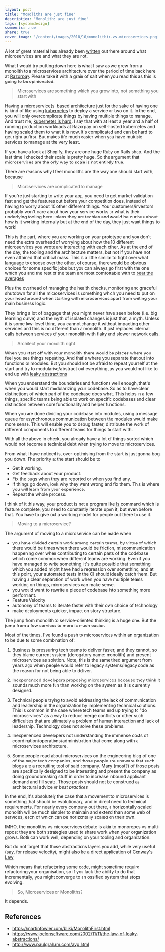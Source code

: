 ```yaml
---
layout: post
title: "Monoliths are just fine"
description: "Monoliths are just fine"
tags: [systemdesign]
comments: true
share: true
cover_image: '/content/images/2018/10/monolithic-vs-microservices.png'
---
```


A lot of great material has already been [written](https://martinfowler.com/articles/microservices.html) out there around what microservices are and what they are not.

What I would try putting down here is what I saw as we grew from a monolith to a microservices architecture over the period of time back here at [Razorpay](https://www.razorpay.com). Please take it with a grain of salt when you read this as this is going to be opinionated.

> Microservices are something which you grow into, not something you start with

Having a microservice(s) based architecture just for the sake of having one is kind of like using [kubernetes](https://kubernetes.io) to deploy a service or two on it. In the end, you will only overcomplicate things by having multiple things to manage. And trust me, [kubernetes is hard](https://codeengineered.com/blog/2017/kubernetes-is-hard/). I say that with at least a year and a half of running production workloads at Razorpay on self-hosted kubernetes and having scaled them to what it is now. It's complicated and can be hard to get right at first. But makes life much easier when you have multiple services to manage at the very least.

If you have a look at Shopify, they are one huge Ruby on Rails shop. And the last time I checked their scale is pretty huge. So the argument that microservices are the only way to scale is not entirely true.

There are reasons why I feel monoliths are the way one should start with, because

>  Microservices are complicated to manage

If you're just starting to write your app, you need to get market validation fast and get the features out before your competition does, instead of having to worry about 10 other different things. Your customers/investors probably won't care about how your service works or what is their underlying tooling here unless they are techies and would be curious about how is it working internally but at the end of the day, they just want things to work!

This is the part, where you are working on your prototype and you don't need the extra overhead of worrying about how the 10 different microservices you wrote are interacting with each other. As at the end of the day, the tooling and the architecture matters, but not if you have not even attained that critical mass. This is a little similar to fight over what language to choose over the other, of course, there would be obvious choices for some specific jobs but you can always go first with the one which you and the rest of the team are most comfortable with to [beat the averages](http://www.paulgraham.com/avg.html)

Plus the overhead of managing the health checks, monitoring and graceful shutdown for all the microservices is something which you need to put on your head around when starting with microservices apart from writing your main business logic.

They bring a lot of baggage that you might never have seen before (i.e. big learning curve) and the myth of isolated changes is just that, a myth. Unless it is some low-level thing, you cannot change it without impacting other services and this is no different than a monolith. It just replaces internal calls between services of your monolith with flaky and slower network calls.


> Architect your monolith right

When you start off with your monolith, there would be places where you feel you see things repeating. And that's where you separate that out into functions or modules. But you should not be afraid to repeat yourself at the start and try to modularise/abstract out everything, as you would not like to end up with [leaky abstractions](https://www.joelonsoftware.com/2002/11/11/the-law-of-leaky-abstractions/)

When you understand the boundaries and functions well enough, that's when you would start modularizing your codebase. So as to have clear distinctions of which part of the codebase does what. This helps in a few things, specific teams being able to work on specific codebases and clear distinction between core functionality and helper functions.

When you are done dividing your codebase into modules, using a message queue for asynchronous communication between the modules would make more sense. This will enable you to debug faster, distribute the work of different components to different teams for things to start with.

With all the above in check, you already have a lot of things sorted which would not become a technical debt when trying to move to microservices.

From what I have noticed is, over-optimising from the start is just gonna bog you down. The priority at the start should be to
- Get it working.
- Get feedback about your product.
- Fix the bugs when they are reported or when you find any.
- If things go down, look why they went wrong and fix them. This is where you will learn from your experience.
- Repeat the whole process.

I think of it this way, your product is not a program like [ls](http://man7.org/linux/man-pages/man1/ls.1.html) command which is feature complete, you need to constantly iterate upon it, but even before that. You have to give out a working model for people out there to use it.

> Moving to a microservice?

The argument of moving to a microservice can be made when
- you have divided certain work among certain teams, by virtue of which there would be times when there would be friction, miscommunication happening over when contributing to certain parts of the codebase which come common when different teams are working. Even if you have managed to write something, it's quite possible that something which you added might have had a regression over something, and at this point, your automated tests in the CI should ideally catch them. But having a clear separation of work when you have multiple teams working on things, microservices can make sense.
- you would want to rewrite a piece of codebase into something more performant.
- Feature Velocity
- autonomy of teams to iterate faster with their own choice of technology
- make deployments quicker, impact on story structure.

The jump from monolith to service-oriented thinking is a huge one. But the jump from a few services to more is much easier.

Most of the times, I've found a push to microservices within an organization to be due to some combination of:

1) Business is pressuring tech teams to deliver faster, and they cannot, so they blame current system (derogatory name: monolith) and present microservices as solution. Note, this is the same tired argument from years ago when people would refer to legacy systems/legacy code as the reason for not being able to deliver.

2) Inexperienced developers proposing microservices because they think it sounds much more fun than working on the system as it is currently designed.

3) Technical people trying to avoid addressing the lack of communication and leadership in the organization by implementing technical solutions. This is common in the case where tech teams end up trying to "do microservices" as a way to reduce merge conflicts or other such difficulties that are ultimately a problem of human interaction and lack of leadership. Technology does not solve these problems.

4) Inexperienced developers not understanding the immense costs of coordination/operations/administration that come along with a microservices architecture.

5) Some people read about microservices on the engineering blog of one of the major tech companies, and those people are unaware that such blogs are a recruiting tool of said company. Many (most?) of those posts are specifically designed to be interesting and present the company as doing groundbreaking stuff in order to increase inbound applicant demand and fill seats. Those posts should not be construed as architectural advice or *best practices*

In the end, it's absolutely the case that a movement to microservices is something that should be evolutionary, and in direct need to technical requirements. For nearly every company out there, a horizontally-scaled monolith will be much simpler to maintain and extend than some web of services, each of which can be horizontally scaled on their own.

IMHO, the monoliths vs microservices debate is akin to monorepos vs multi-repos: they are both strategies used to share work when your organization grows. Both can work well, depending on your tooling and organization.

But do not forget that those abstractions layers you add, while very useful (say, for release velocity), might also be a direct application of [Conway's Law](https://en.wikipedia.org/wiki/Conway%27s_law)

Which means that refactoring some code, might sometime require refactoring your organisation, so if you lack the ability to do that incrementally, you might converge to an ossified system that stops evolving.

> So, Microservices or Monoliths?

It depends.

## References

- https://martinfowler.com/bliki/MonolithFirst.html
- https://www.joelonsoftware.com/2002/11/11/the-law-of-leaky-abstractions/
- http://www.paulgraham.com/avg.html

